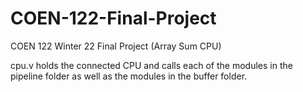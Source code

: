 # COEN-122-Final-Project
COEN 122 Winter 22 Final Project (Array Sum CPU)

cpu.v holds the connected CPU and calls each of the modules in the pipeline folder as well as the modules in the buffer folder.
